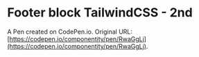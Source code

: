 # Footer block TailwindCSS - 2nd

A Pen created on CodePen.io. Original URL: [https://codepen.io/componentity/pen/RwaGgLj](https://codepen.io/componentity/pen/RwaGgLj).


